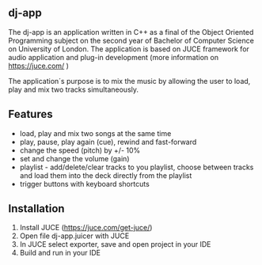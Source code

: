 ## dj-app

The dj-app is an application written in C++ as a final of the Object Oriented Programming subject on the second year of Bachelor of Computer Science on University of London. The application is based on JUCE framework for audio application and plug-in development (more information on https://juce.com/ )

The application´s purpose is to mix the music by allowing the user to load, play and mix two tracks simultaneously.

## Features 
- load, play and mix two songs at the same time
- play, pause, play again (cue), rewind and fast-forward
- change the speed (pitch) by +/- 10%
- set and change the volume (gain)
- playlist - add/delete/clear tracks to you playlist, choose between tracks and load them into the deck directly from the playlist 
- trigger buttons with keyboard shortcuts 

## Installation

1. Install JUCE (https://juce.com/get-juce/)
2. Open file dj-app.juicer with JUCE
3. In JUCE select exporter, save and open project in your IDE
4. Build and run in your IDE

